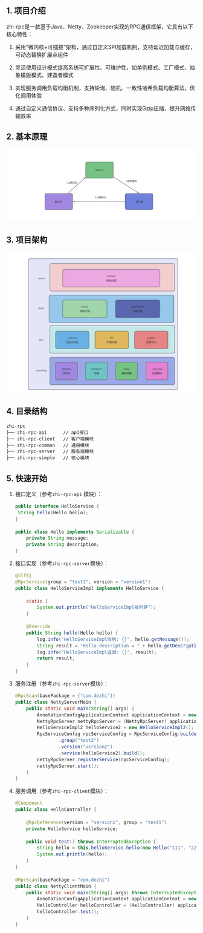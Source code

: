 ## 1. 项目介绍

zhi-rpc是一款基于Java、Netty、Zookeeper实现的RPC通信框架，它具有以下核心特性：

1. 采用“微内核+可插拔”架构，通过自定义SPI加载机制，支持延迟加载与缓存，可动态替换扩展点组件

2. 灵活使用设计模式提高系统可扩展性、可维护性，如单例模式、工厂模式、抽象模版模式、建造者模式

3. 实现服务调用负载均衡机制，支持轮询、随机、一致性哈希负载均衡算法，优化调用体验

4. 通过自定义通信协议、支持多种序列化方式，同时实现Gzip压缩，提升网络传输效率

## 2. 基本原理

![image-20240307225720560](assets/img1.png)

## 3. 项目架构

![image-20240308000226475](assets/img2.png)

## 4. 目录结构

```bash
zhi-rpc
├── zhi-rpc-api      // api接口
├── zhi-rpc-client   // 客户端模块
├── zhi-rpc-common   // 通用模块
├── zhi-rpc-server   // 服务端模块
├── zhi-rpc-simple   // 核心模块
```

## 5. 快速开始

1. 接口定义（参考`zhi-rpc-api` 模块）：

   ```Java
   public interface HelloService {
   	String hello(Hello hello);
   }
   
   public class Hello implements Serializable {
       private String message;
       private String description;
   }
   ```

2. 接口实现（参考`zhi-rpc-server`模块）：

   ```Java
   @Slf4j
   @RpcService(group = "test1", version = "version1")
   public class HelloServiceImpl implements HelloService {
   
       static {
           System.out.println("HelloServiceImpl被创建");
       }
   
       @Override
       public String hello(Hello hello) {
           log.info("HelloServiceImpl收到: {}", hello.getMessage());
           String result = "Hello description = " + hello.getDescription();
           log.info("HelloServiceImpl返回: {}", result);
           return result;
       }
   }
   ```

3. 服务注册（参考`zhi-rpc-server`模块）：

   ```Java
   @RpcScan(basePackage = {"com.dezhi"})
   public class NettyServerMain {
       public static void main(String[] args) {
           AnnotationConfigApplicationContext applicationContext = new AnnotationConfigApplicationContext(NettyServerMain.class);
           NettyRpcServer nettyRpcServer = (NettyRpcServer) applicationContext.getBean("nettyRpcServer");
           HelloServiceImpl2 helloService2 = new HelloServiceImpl2();
           RpcServiceConfig rpcServiceConfig = RpcServiceConfig.builder()
                   .group("test2")
                   .version("version2")
                   .service(helloService2).build();
           nettyRpcServer.registerService(rpcServiceConfig);
           nettyRpcServer.start();
       }
   }
   ```

4. 服务调用（参考`zhi-rpc-client`模块）：

   ```Java
   @Component
   public class HelloController {
   
       @RpcReference(version = "version1", group = "test1")
       private HelloService helloService;
   
       public void test() throws InterruptedException {
           String hello = this.helloService.hello(new Hello("111", "222"));
           System.out.println(hello);
       }
   }
   
   @RpcScan(basePackage = "com.dezhi")
   public class NettyClientMain {
       public static void main(String[] args) throws InterruptedException {
           AnnotationConfigApplicationContext applicationContext = new AnnotationConfigApplicationContext(NettyClientMain.class);
           HelloController helloController = (HelloController) applicationContext.getBean("helloController");
           helloController.test();
       }
   }
   ```

   

   

